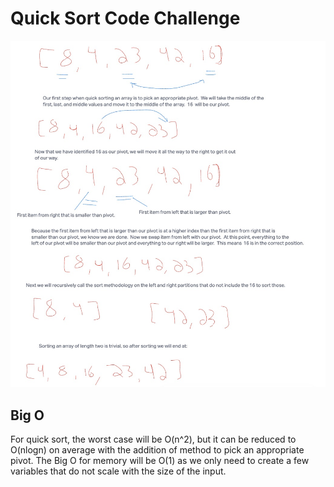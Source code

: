 # Quick Sort Code Challenge

![Whiteboard](quicksort.jpg)

## Big O

For quick sort, the worst case will be O(n^2), but it can be reduced to O(nlogn) on average with the addition of method to pick an appropriate pivot.
The Big O for memory will be O(1) as we only need to create a few variables that do not scale with the size of the input.
